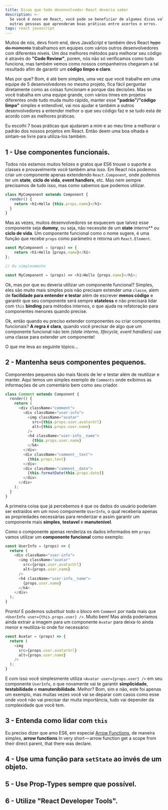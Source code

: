 ```yaml
---
title: Dicas que todo desenvolvedor React deveria saber
description: >-
  Se você é novo em React, você pode se beneficiar de algumas dicas valiosas de
  outras pessoas que aprenderam boas práticas entre acertos e erros.
tags: react javascript
---
```

Muitos de nós, devs front-end, devs JavaScript e também devs React ~~hype do momento~~ trabalhamos em equipes com vários outros desenvolvedores com diferentes níveis. Um dos melhores métodos para melhorar seu código é através do **"Code Review"**, porem, nós não só verificamos como tudo funciona, mas também vemos como nossos companheiros chegaram a tal resultado afim de garantir um **código limpo e claro**.

Mas por que? Bom, é até bem simples, uma vez que você trabalhe em uma equipe de 5 desenvolvedores no mesmo projeto, fica fácil perguntar diretamente como as coisas funcionam e porque das decisões. Mas se você trabalha em uma equipe grande, com vários times em projetos diferentes onde tudo muda muito rápido, manter esse **"padrão"/"código limpo"** simples e entendível, vai nos ajudar e também a outros desenvolvedores a entender melhor o que seu código faz e se tudo esta de acordo com as melhores práticas.

Eu escolhi 7 boas práticas que ajudaram a mim e ao meu time a melhorar o padrão dos nossos projetos em React. Então deem uma boa olhada e sintam-se livre para utiliza-los também.

## 1 - Use componentes funcionais.

Todos nós estamos muitos felizes e gratos que ES6 trouxe o suporte a classes e provavelmente você também ama isso. Em React nós podemos criar um componente apenas extendendo `React.Component`, onde podemos ter um **state**, **ciclo de vida**, **event handlers**, etc. Mas nem sempre precisamos de tudo isso, mas como sabemos que podemos utilizar.

```javascript
class MyComponent extends Component {
  render() {
    return <h1>Hello {this.props.name}</h1>
  }
}
```

Mas as vezes, muitos desenvolvedores se esquecem que talvez esse componente seja **dummy**, ou seja, não necessite de um **state** interno** ou **ciclo de vida**. Um componente funcional como o nome sugere, é uma função que recebe `props` como parâmetro e retorna um `React.Element`.

```javascript
const MyComponent = (props) => {
    return <h1>Hello {props.name}</h1>
};

// Ou simplesmente 

const MyComponent = (props) => <h1>Hello {props.name}</h1>;
```

Ok, mas por que eu deveria utilizar um componente funcional? Simples, eles são muito mais simples pois não precisam extender uma `classe`, alem de **facilidade para entender e testar** além de escrever **menos código** e garantir que seu componente será sempre **stateless** e não precisará lidar com `this` **binding** para métodos internos, o que ajuda na refatoração para componentes menores quando precise.

Ok, então quando eu preciso extender componentes ou criar componentes funcionais? **A regra é clara**, quando você precisar de algo que um componente funcional não tem *(state interno, lifecycle, event handlers)* use uma classe para extender um componente!

O que me leva ao seguinte tópico...

## 2 - Mantenha seus componentes pequenos.

Componentes pequenos são mais fáceis de ler e testar além de reutilizar e manter. Aqui temos um simples exemplo de `Comments` onde exibimos as informações de um comentário bem como seu criador.

```javascript
class Comment extends Component {
  render() {
    return (
      <div className="comment">
        <div className="user-info">
          <img className="avatar"
            src={this.props.user.avatarUrl}
            alt={this.props.user.name}
          />
          <h4 className="user-info__name">
            {this.props.user.name}
          </h4>
        </div>
        <div className="comment__text">
          {this.props.text}
        </div>
        <div className="comment__date">
          {this.formatDate(this.props.date)}
        </div>
      </div>
    );
  }
}
```

A primeira coisa que já percebemos é que os dados do usuário poderiam ser extraídos em um novo componente `UserInfo`, o qual receberia apenas as propriedades necessárias para renderizar e assim garantir um componente mais **simples**, **testavel** e **manutenivel**.

Como o componente apenas renderiza os dados informados em `props` vamos utilizar um **componente funcional** como exemplo:

```javascript
const UserInfo = (props) => {
  return (
    <div className="user-info">
      <img className="avatar"
        src={props.user.avatarUrl}
        alt={props.user.name}
      />
      <h4 className="user-info__name">
        {props.user.name}
      </h4>
    </div>
  );
}
```

Pronto! E podemos substituir todo o bloco em `Comment` por nada mais que `<UserInfo user={this.props.user} />`. Muito bem! Mas ainda poderíamos ainda extrair a imagem para um componente `Avatar` para deixa-lo ainda menor e reutiliza-lo onde for necessário:

```javascript
const Avatar = (props) => {
  return (
    <img
      src={props.user.avatarUrl}
      alt={props.user.name}
    />
  );
}
```

E com isso você simplesmente utiliza `<Avatar user={props.user} />` em seu componente `UserInfo`, o que novamente vai te garantir **simplicidade**, **testabilidade** e **manutenibilidade**. Melhor? Bom, sim e não, este foi apenas um exemplo, mas muitas vezes você vai se deparar com casos como esse onde você não vai precisar dar muita importância, tudo vai depender da complexidade que você tem.

## 3 - Entenda como lidar com `this`

Eu preciso dizer que amo ES6, em especial [Arrow Functions](https://developer.mozilla.org/en-US/docs/Web/JavaScript/Reference/Functions/Arrow_functions), de maneira simples, **arrow functions**   In very short — arrow function get a scope from their direct parent, that there was declare.

## 4 - Use uma função para `setState` ao invés de um objeto.
## 5 - Use Prop-Types sempre que possível.
## 6 - Utilize "React Developer Tools".
